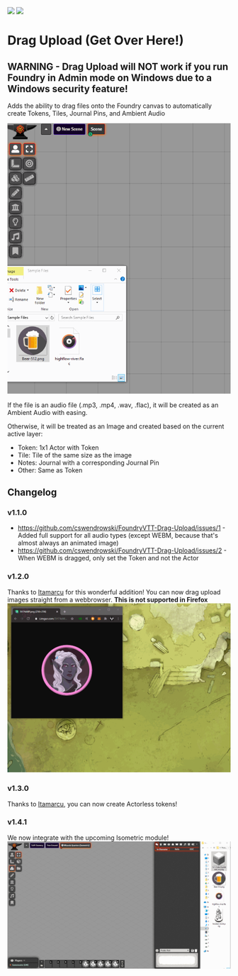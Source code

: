 ![](https://img.shields.io/badge/Foundry-v0.7.2-informational)
[![](https://img.shields.io/badge/Buy%20Me%20A%20Coffee-%243-orange)](https://www.buymeacoffee.com/T2tZvWJ)

# Drag Upload (Get Over Here!)

## WARNING - Drag Upload will NOT work if you run Foundry in Admin mode on Windows due to a Windows security feature!

Adds the ability to drag files onto the Foundry canvas to automatically create Tokens, Tiles, Journal Pins, and Ambient Audio

![](./dragupload.gif)

If the file is an audio file (.mp3, .mp4, .wav, .flac), it will be created as an Ambient Audio with easing.

Otherwise, it will be treated as an Image and created based on the current active layer:

* Token: 1x1 Actor with Token
* Tile: Tile of the same size as the image
* Notes: Journal with a corresponding Journal Pin
* Other: Same as Token


## Changelog

### v1.1.0
* https://github.com/cswendrowski/FoundryVTT-Drag-Upload/issues/1 - Added full support for all audio types (except WEBM, because that's almost always an animated image)
* https://github.com/cswendrowski/FoundryVTT-Drag-Upload/issues/2 - When WEBM is dragged, only set the Token and not the Actor

### v1.2.0
Thanks to [Itamarcu](https://github.com/itamarcu) for this wonderful addition!
You can now drag upload images straight from a webbrowser. **This is not supported in Firefox**
![](./draguploadfromweb.gif)

### v1.3.0
Thanks to [Itamarcu](https://github.com/itamarcu), you can now create Actorless tokens!

### v1.4.1
We now integrate with the upcoming Isometric module!
![](./draguploadiso.gif)

